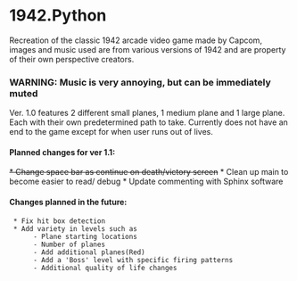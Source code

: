 # 1942.Python
Recreation of the classic 1942 arcade video game made by Capcom, images and music used are from various versions of 1942 and are property 
of their own perspective creators.

### WARNING: Music is very annoying, but can be immediately muted 

Ver. 1.0 features 2 different small planes, 1 medium plane and 1 large plane. Each with their own predetermined path to take. Currently 
does not have an end to the game except for when user runs out of lives.  
  #### Planned changes for ver 1.1:

   ~~* Change space bar as continue on death/victory screen~~
     * Clean up main to become easier to read/ debug
     * Update commenting with Sphinx software
     
  #### Changes planned in the future:
  
     * Fix hit box detection
     * Add variety in levels such as
          - Plane starting locations
          - Number of planes 
          - Add additional planes(Red)
          - Add a 'Boss' level with specific firing patterns
          - Additional quality of life changes
          
        
